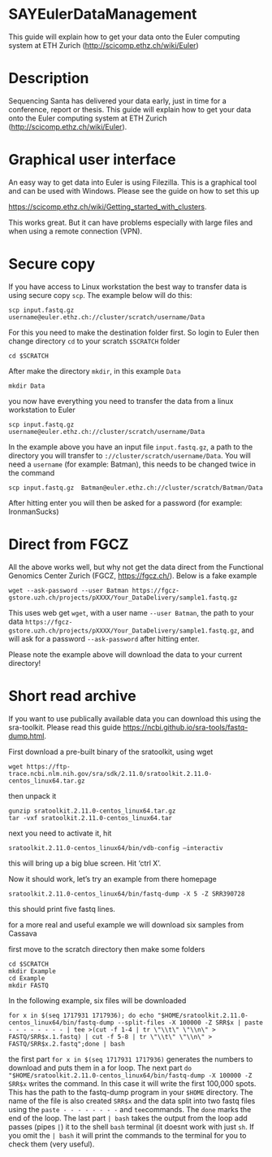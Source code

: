 # SAYEulerDataManagement
This guide will explain how to get your data onto the Euler computing system at ETH Zurich (http://scicomp.ethz.ch/wiki/Euler)

# Description

Sequencing Santa has delivered your data early, just in time for a conference, report or thesis. This guide will explain how to get your data onto the Euler computing system at ETH Zurich (http://scicomp.ethz.ch/wiki/Euler).
 
# Graphical user interface

An easy way to get data into Euler is using Filezilla. This is a graphical tool and can be used with Windows. Please see the guide on how to set this up

https://scicomp.ethz.ch/wiki/Getting_started_with_clusters.

This works great. But it can have problems especially with large files and when using a remote connection (VPN). 

# Secure copy

If you have access to Linux workstation the best way to transfer data is using secure copy `scp`. The example below will do this:

```
scp input.fastq.gz  username@euler.ethz.ch://cluster/scratch/username/Data
```

For this you need to make the destination folder first. So login to Euler then change directory `cd` to your scratch `$SCRATCH` folder

```
cd $SCRATCH
```

After make the directory `mkdir`, in this example `Data`

```
mkdir Data
```
 
you now have everything you need to transfer the data from a linux workstation to Euler

```
scp input.fastq.gz  username@euler.ethz.ch://cluster/scratch/username/Data
```

In the example above you have an input file `input.fastq.gz`, a path to the directory you will transfer to `://cluster/scratch/username/Data`. You will need a `username` (for example: Batman), this needs to be changed twice in the command 

```
scp input.fastq.gz  Batman@euler.ethz.ch://cluster/scratch/Batman/Data
```
After hitting enter you will then be asked for a password (for example: IronmanSucks)

# Direct from FGCZ

All the above works well, but why not get the data direct from the Functional Genomics Center Zurich (FGCZ, https://fgcz.ch/). Below is a fake example

```
wget --ask-password --user Batman https://fgcz-gstore.uzh.ch/projects/pXXXX/Your_DataDelivery/sample1.fastq.gz
```

This uses web get `wget`, 
with a user name `--user Batman`,
the path to your data `https://fgcz-gstore.uzh.ch/projects/pXXXX/Your_DataDelivery/sample1.fastq.gz`,
and will ask for a password `--ask-password` after hitting enter. 

Please note the example above will download the data to your current directory!

# Short read archive

If you want to use publically available data you can download this using the sra-toolkit. Please read this guide https://ncbi.github.io/sra-tools/fastq-dump.html.

First download a pre-built binary of the sratoolkit, using wget

```
wget https://ftp-trace.ncbi.nlm.nih.gov/sra/sdk/2.11.0/sratoolkit.2.11.0-centos_linux64.tar.gz
```

then unpack it

```
gunzip sratoolkit.2.11.0-centos_linux64.tar.gz 
tar -vxf sratoolkit.2.11.0-centos_linux64.tar 
```

next you need to activate it, hit

```
sratoolkit.2.11.0-centos_linux64/bin/vdb-config –interactiv
```

this will bring up a big blue screen. Hit ‘ctrl X’.

Now it should work, let’s try an example from there homepage

```
sratoolkit.2.11.0-centos_linux64/bin/fastq-dump -X 5 -Z SRR390728
```

this should print five fastq lines.

for a more real and useful example we will download six samples from Cassava

first move to the scratch directory then make some folders

```
cd $SCRATCH
mkdir Example
cd Example
mkdir FASTQ
```

In the following example, six files will be downloaded 

```
for x in $(seq 1717931 1717936); do echo "$HOME/sratoolkit.2.11.0-centos_linux64/bin/fastq-dump --split-files -X 100000 -Z SRR$x | paste - - - - - - - - | tee >(cut -f 1-4 | tr \"\\t\" \"\\n\" > FASTQ/SRR$x.1.fastq) | cut -f 5-8 | tr \"\\t\" \"\\n\" > FASTQ/SRR$x.2.fastq";done | bash
```

the first part `for x in $(seq 1717931 1717936)` generates the numbers to download and puts them in a for loop. The next part `do "$HOME/sratoolkit.2.11.0-centos_linux64/bin/fastq-dump -X 100000 -Z SRR$x` writes the command. In this case it will write the first 100,000 spots. This has the path to the fastq-dump program in your `$HOME` directory. The name of the file is also created `SRR$x` and the data split into two fastq files using the `paste - - - - - - - -` and `tee`commands.  The `done` marks the end of the loop. The last part `| bash` takes the output from the loop add passes (pipes `|`) it to the shell `bash` terminal (it doesnt work with just `sh`. If you omit the `| bash` it will print the commands to the terminal for you to check them (very useful).

